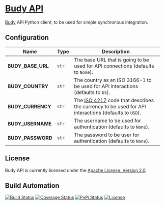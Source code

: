 # [Budy API](http://budy-api.hive.pt)

[Budy](http://budy.hive.pt) API Python client, to be used for simple synchronous integration.

## Configuration

| Name | Type | Description |
| ----- | ----- | ----- |
| **BUDY_BASE_URL** | `str` | The base URL that is going to be used for API connections (defaults to `None`). |
| **BUDY_COUNTRY** | `str` | The country as an ISO 3166-1 to be used for API interactions (defaults to `US`). |
| **BUDY_CURRENCY** | `str` | The [ISO 4217](https://en.wikipedia.org/wiki/ISO_4217) code that describes the currency to be used for API interactions (defaults to `USD`). |
| **BUDY_USERNAME** | `str` | The username to be used for authentication (defaults to `None`). |
| **BUDY_PASSWORD** | `str` | The password to be user for authentication (defaults to `None`). |

## License

Budy API is currently licensed under the [Apache License, Version 2.0](http://www.apache.org/licenses/).

## Build Automation

[![Build Status](https://travis-ci.org/hivesolutions/budy_api.svg?branch=master)](https://travis-ci.org/hivesolutions/budy_api)
[![Coverage Status](https://coveralls.io/repos/hivesolutions/budy_api/badge.svg?branch=master)](https://coveralls.io/r/hivesolutions/budy_api?branch=master)
[![PyPi Status](https://img.shields.io/pypi/v/budy_api.svg)](https://pypi.python.org/pypi/budy_api)
[![License](https://img.shields.io/badge/license-Apache%202.0-blue.svg)](https://www.apache.org/licenses/)
